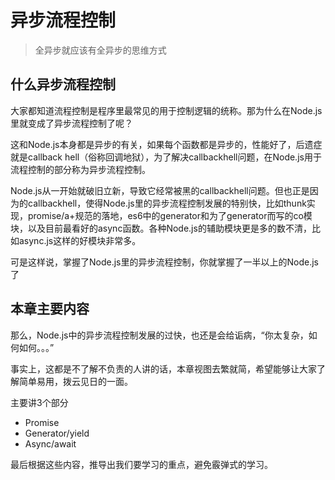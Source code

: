 # 异步流程控制

> 全异步就应该有全异步的思维方式

## 什么异步流程控制

大家都知道流程控制是程序里最常见的用于控制逻辑的统称。那为什么在Node.js里就变成了异步流程控制了呢？

这和Node.js本身都是异步的有关，如果每个函数都是异步的，性能好了，后遗症就是callback hell（俗称回调地狱），为了解决callbackhell问题，在Node.js用于流程控制的部分称为异步流程控制。

Node.js从一开始就破旧立新，导致它经常被黑的callbackhell问题。但也正是因为的callbackhell，使得Node.js里的异步流程控制发展的特别快，比如thunk实现，promise/a+规范的落地，es6中的generator和为了generator而写的co模块，以及目前最看好的async函数。各种Node.js的辅助模块更是多的数不清，比如async.js这样的好模块非常多。

可是这样说，掌握了Node.js里的异步流程控制，你就掌握了一半以上的Node.js了

## 本章主要内容

那么，Node.js中的异步流程控制发展的过快，也还是会给诟病，“你太复杂，如何如何。。。”

事实上，这都是不了解不负责的人讲的话，本章视图去繁就简，希望能够让大家了解简单易用，拨云见日的一面。

主要讲3个部分

- Promise
- Generator/yield
- Async/await

最后根据这些内容，推导出我们要学习的重点，避免霰弹式的学习。
